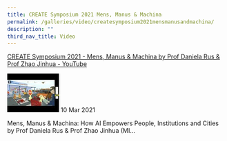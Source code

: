 ```yaml
---
title: CREATE Symposium 2021 Mens, Manus & Machina
permalink: /galleries/video/createsymposium2021mensmanusandmachina/
description: ""
third_nav_title: Video
---
```

[CREATE Symposium 2021 - Mens, Manus & Machina by Prof Daniela Rus & Prof Zhao Jinhua - YouTube](https://www.youtube.com/embed/h69TAyDPPZs?html5=1&rel=0)

![](/images/default%20(9).jpg)
10 Mar 2021


Mens, Manus & Machina: How AI Empowers People, Institutions and Cities by Prof Daniela Rus & Prof Zhao Jinhua (MI...
